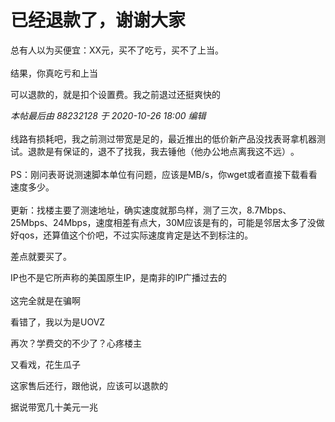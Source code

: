 # 已经退款了，谢谢大家


总有人以为买便宜：XX元，买不了吃亏，买不了上当。<br />
<br />
结果，你真吃亏和上当

可以退款的，就是扣个设置费。我之前退过还挺爽快的

<i class="pstatus"> 本帖最后由 88232128 于 2020-10-26 18:00 编辑 </i><br />
<br />
线路有损耗吧，我之前测过带宽是足的，最近推出的低价新产品没找表哥拿机器测试。退款是有保证的，退不了找我，我去锤他（他办公地点离我这不远）<img src="static/image/smiley/yct/007.gif" smilieid="46" border="0" alt="" />。<br />
<br />
PS：刚问表哥说测速脚本单位有问题，应该是MB/s，你wget或者直接下载看看速度多少。<br />
<br />
更新：找楼主要了测速地址，确实速度就那鸟样，测了三次，8.7Mbps、25Mbps、24Mbps，速度相差有点大，30M应该是有的，可能是邻居太多了没做好qos，还算值这个价吧，不过实际速度肯定是达不到标注的。

差点就要买了。<img src="static/image/smiley/yct/003.gif" smilieid="50" border="0" alt="" />

IP也不是它所声称的美国原生IP，是南非的IP广播过去的<br />
<br />
这完全就是在骗啊

看错了，我以为是UOVZ

<img src="static/image/smiley/yct/022.gif" smilieid="42" border="0" alt="" />再次？学费交的不少了？心疼楼主

又看戏，花生瓜子

这家售后还行，跟他说，应该可以退款的

据说带宽几十美元一兆
